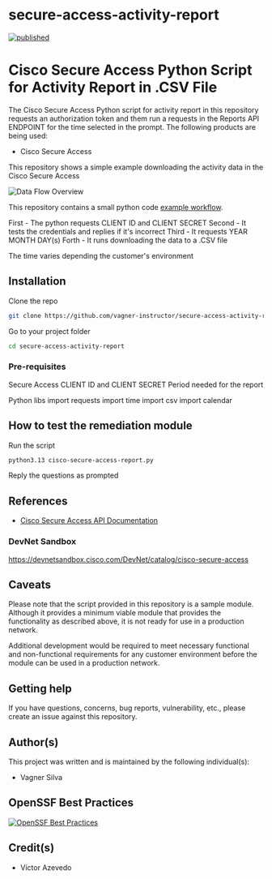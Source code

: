 # secure-access-activity-report

[![published](https://static.production.devnetcloud.com/codeexchange/assets/images/devnet-published.svg)](https://developer.cisco.com/codeexchange/github/repo/vagner-instructor/fmc-remediation-module-ftd-shun)

# Cisco Secure Access Python Script for Activity Report in .CSV File

The Cisco Secure Access Python script for activity report in this repository requests an authorization token and them run a requests in the Reports API ENDPOINT for the time selected in the prompt. The following products are being used:

- Cisco Secure Access


This repository shows a simple example downloading the activity data in the Cisco Secure Access

![Data Flow Overview](./images/data_flow_overview.png)

This repository contains a small python code [example workflow](./code/cisco-secure-access-report.py). 

First - The python requests CLIENT ID and CLIENT SECRET
Second - It tests the credentials and replies if it's incorrect
Third - It requests YEAR MONTH DAY(s)
Forth - It runs downloading the data to a .CSV file

The time varies depending the customer's environment


## Installation

Clone the repo
```bash
git clone https://github.com/vagner-instructor/secure-access-activity-report.git
```

Go to your project folder
```bash
cd secure-access-activity-report
```

### Pre-requisites

Secure Access CLIENT ID and CLIENT SECRET
Period needed for the report

Python libs
import requests
import time
import csv
import calendar


## How to test the remediation module

Run the script
```bash
python3.13 cisco-secure-access-report.py
```

Reply the questions as prompted

## References

* [Cisco Secure Access API Documentation]([https://www.cisco.com/c/en/us/td/docs/security/firepower/tetration/quick-start/guide/fmc-rm-sw-qsg.html](https://developer.cisco.com/docs/cloud-security/secure-access-api-reference-reporting-overview/#secure-access-reporting-api-endpoints))



### DevNet Sandbox

https://devnetsandbox.cisco.com/DevNet/catalog/cisco-secure-access

## Caveats

Please note that the script provided in this repository is a sample module.
Although it provides a minimum viable module that provides the functionality as described above,
it is not ready for use in a production network.

Additional development would be required to meet necessary functional and non-functional
requirements for any customer environment before the module can be used in a production network.

## Getting help

If you have questions, concerns, bug reports, vulnerability, etc., please create an issue against this repository.

## Author(s)

This project was written and is maintained by the following individual(s):

* Vagner Silva

## OpenSSF Best Practices
[![OpenSSF Best Practices](https://www.bestpractices.dev/projects/9715/badge)](https://www.bestpractices.dev/projects/9715)


## Credit(s)

* Victor Azevedo 


